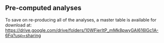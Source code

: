 ## Pre-computed analyses
To save on re-producing all of the analyses, a master table is available for download at:
https://drive.google.com/drive/folders/10WFierItP_mMk8pwyGAI616lGc1A-6Fq?usp=sharing